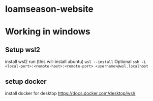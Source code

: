 # loamseason-website




# Working in windows

## Setup wsl2
install wsl2
run (this will install ubuntu)
`wsl --install`
Optional
`ssh -L <local-port>:<remote-host>:<remote-port> <username>@wsl.localhost`

## setup docker
install docker for desktop
https://docs.docker.com/desktop/wsl/